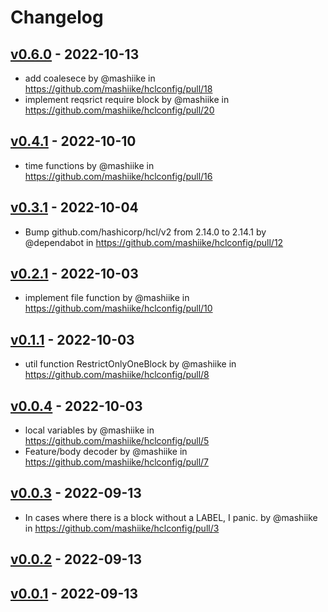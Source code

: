# Changelog

## [v0.6.0](https://github.com/mashiike/hclconfig/compare/v0.5.0...v0.6.0) - 2022-10-13
- add coalesece by @mashiike in https://github.com/mashiike/hclconfig/pull/18
- implement reqsrict require block by @mashiike in https://github.com/mashiike/hclconfig/pull/20

## [v0.4.1](https://github.com/mashiike/hclconfig/compare/v0.4.0...v0.4.1) - 2022-10-10
- time functions by @mashiike in https://github.com/mashiike/hclconfig/pull/16

## [v0.3.1](https://github.com/mashiike/hclconfig/compare/v0.3.0...v0.3.1) - 2022-10-04
- Bump github.com/hashicorp/hcl/v2 from 2.14.0 to 2.14.1 by @dependabot in https://github.com/mashiike/hclconfig/pull/12

## [v0.2.1](https://github.com/mashiike/hclconfig/compare/v0.2.0...v0.2.1) - 2022-10-03
- implement file function by @mashiike in https://github.com/mashiike/hclconfig/pull/10

## [v0.1.1](https://github.com/mashiike/hclconfig/compare/v0.1.0...v0.1.1) - 2022-10-03
- util function RestrictOnlyOneBlock by @mashiike in https://github.com/mashiike/hclconfig/pull/8

## [v0.0.4](https://github.com/mashiike/hclconfig/compare/v0.0.3...v0.0.4) - 2022-10-03
- local variables by @mashiike in https://github.com/mashiike/hclconfig/pull/5
- Feature/body decoder by @mashiike in https://github.com/mashiike/hclconfig/pull/7

## [v0.0.3](https://github.com/mashiike/hclconfig/compare/v0.0.2...v0.0.3) - 2022-09-13
- In cases where there is a block without a LABEL, I panic. by @mashiike in https://github.com/mashiike/hclconfig/pull/3

## [v0.0.2](https://github.com/mashiike/hclconfig/compare/v0.0.1...v0.0.2) - 2022-09-13

## [v0.0.1](https://github.com/mashiike/hclconfig/commits/v0.0.1) - 2022-09-13
